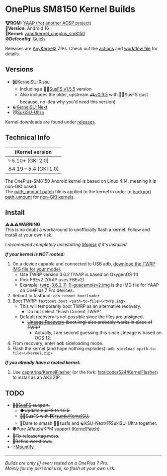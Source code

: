 # OnePlus SM8150 Kernel Builds

**🐮ROM:** [YAAP (Yet another AOSP project)](https://yaaprom.org)\
**🤟Version:** Android 16\
**🍿Kernel:** [yaap/kernel_oneplus_sm8150](https://github.com/yaap/kernel_oneplus_sm8150)\
**⚙️Defconfig:** [Gulch](https://github.com/yaap/kernel_oneplus_sm8150/blob/sixteen/arch/arm64/configs/gulch_defconfig)

Releases are [AnyKernel3](https://github.com/osm0sis/AnyKernel3) ZIPs. Check out the [actions](https://github.com/ebears/OnePlus-SM8150-Kernel-Builds/actions) and [workflow file](https://github.com/ebears/OnePlus-SM8150-Kernel-Builds/tree/main/.github/workflows) for details.

## Versions

- #️⃣[KernelSU-Rissu](https://github.com/rsuntk/KernelSU)
    - Including a 🕵️‍♀️[SusFS v1.5.5](https://gitlab.com/simonpunk/susfs4ksu/-/tree/kernel-4.14) version
    - Also includes the older, upstream 🕰️[v0.9.5](https://github.com/tiann/KernelSU/tree/v0.9.5) with 🕵️‍♀️SusFS (just because, no idea why you'd need this version)
- ☯️[KernelSU-Next](https://github.com/KernelSU-Next/KernelSU-Next)
- 😼[SukiSU-Ultra](https://github.com/SukiSU-Ultra/SukiSU-Ultra)

Kernel downloads are found under [releases](https://github.com/ebears/OnePlus-SM8150-Kernel-Builds/releases).

## Technical Info

| ℹ️Kernel version       |
|------------------------|
| ✨5.10+ (GKI 2.0)      |
| ⚓4.19 – 5.4 (GKI 1.0) |

The OnePlus-SM8150 Android kernel is based on Linux 4.14, meaning it is non-GKI based.\
The [path_umount.patch](https://github.com/ebears/OnePlus-SM8150-Kernel-Builds/blob/main/path_umount.patch) file is applied to the kernel in order to [backport path_umount](https://kernelsu.org/guide/how-to-integrate-for-non-gki.html#how-to-backport-path-umount) for [non-GKI kernels](https://source.android.com/docs/core/architecture/kernel/generic-kernel-image).

## Install

⚠️⚠️⚠️**WARNING**\
This is no doubt a workaround to unofficially flash a kernel. Follow and install at your own risk.

*I recommend completely uninstalling [Magisk](https://github.com/topjohnwu/Magisk) if it's installed.*

***If your kernel is NOT rooted:***
1) On a device capable and connected to USB adb, [download the TWRP IMG file for your model](https://twrp.me/Devices/OnePlus).
    - Use TWRP version 3.6.2 (YAAP is based on OxygenOS 11)
    - Pick FBEv2 (YAAP uses FBEv2)
    - Example: [twrp-3.6.2_11-0-guacamolev2.img](https://dl.twrp.me/guacamolev2/twrp-3.6.2_11-0-guacamolev2.img.html) is the IMG file for YAAP on OnePlus 7 Pro devices.
2) Reboot to fastboot: `adb reboot bootloader`
3) Boot TWRP: `fastboot boot <path-to-file>\<twrp.img>`
    - This will temporarily boot TWRP as an alternative recovery.
        - Do not select "Flash Current TWRP".
    - Default recovery is not possible since the files are unsigned.
        - ~~[Lineage Recovery](https://download.lineageos.org/devices/guacamole/builds) (boot.img) also probably works in place of TWRP~~
            - Actually, I am second guessing this since Lineage is based on OOS 12.
4) From recovery, enter adb sideloading mode.
5) Flash the kernel (and hope nothing explodes): `adb sideload <path-to-file>\<kernel.zip>`

***If you already have a rooted kernel:***
1) Use [capntrips/KernelFlasher](https://github.com/capntrips/KernelFlasher) (or the fork: [fatalcoder524/KernelFlasher](https://github.com/fatalcoder524/KernelFlasher)) to install as an AK3 ZIP.

## TODO

- ~~🕵️‍♀️[SusFS](https://gitlab.com/simonpunk/susfs4ksu/-/tree/kernel-4.14) support.~~
    - ~~⬆️Update SusFS to 1.5.5.~~
    - ~~🕵️‍♀️SusFS with #️⃣[rsuntk/KernelSU](https://github.com/rsuntk/KernelSU).~~
    - 🧐Dare to smash 🕵️‍♀️susfs and ☯️KSU-Next/😼SukiSU-Ultra together.
- 👽Pure [APatch](https://github.com/bmax121/APatch)/KPM support ([KernelPatch](https://github.com/bmax121/KernelPatch)).
- ~~🧹Fix release/tag mess.~~
- ~~🫧Refine workflows.~~
- 🃏[Mountify](https://github.com/backslashxx/mountify)

---

*Builds are only (if ever) tested on a OnePlus 7 Pro.*\
*Mainly for my personal use, so flash at your own risk.*
